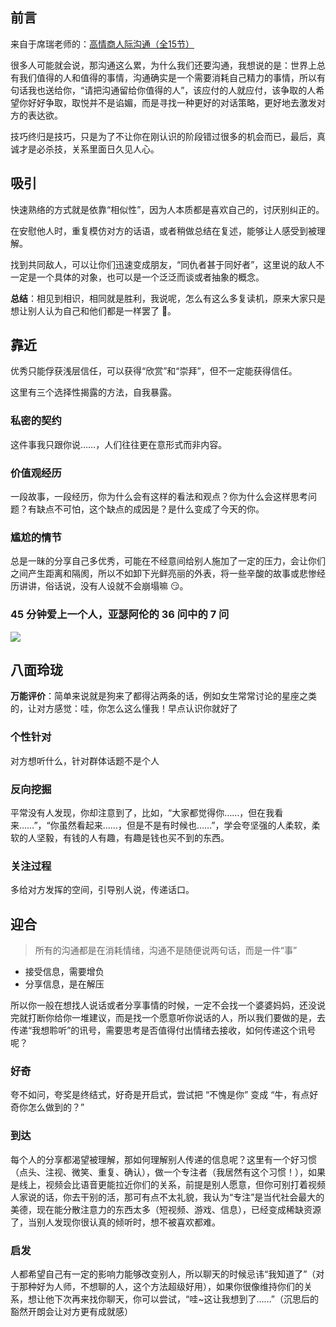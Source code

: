 ## 前言

来自于席瑞老师的：[高情商人际沟通（全15节）](https://www.bilibili.com/video/BV1Lo4y1g7hw/?p=5)

很多人可能就会说，那沟通这么累，为什么我们还要沟通，我想说的是：世界上总有我们值得的人和值得的事情，沟通确实是一个需要消耗自己精力的事情，所以有句话我也送给你，“请把沟通留给你值得的人”，该应付的人就应付，该争取的人希望你好好争取，取悦并不是谄媚，而是寻找一种更好的对话策略，更好地去激发对方的表达欲。

技巧终归是技巧，只是为了不让你在刚认识的阶段错过很多的机会而已，最后，真诚才是必杀技，关系里面日久见人心。

## 吸引

快速熟络的方式就是依靠“相似性”，因为人本质都是喜欢自己的，讨厌别纠正的。

在安慰他人时，重复模仿对方的话语，或者稍做总结在复述，能够让人感受到被理解。

找到共同敌人，可以让你们迅速变成朋友，“同仇者甚于同好者”，这里说的敌人不一定是一个具体的对象，也可以是一个泛泛而谈或者抽象的概念。

**总结**：相见到相识，相同就是胜利，我说呢，怎么有这么多复读机，原来大家只是想让别人认为自己和他们都是一样罢了 🤡。

## 靠近

优秀只能俘获浅层信任，可以获得“欣赏”和“崇拜”，但不一定能获得信任。

这里有三个选择性揭露的方法，自我暴露。

### 私密的契约

这件事我只跟你说……，人们往往更在意形式而非内容。

### 价值观经历

一段故事，一段经历，你为什么会有这样的看法和观点？你为什么会这样思考问题？有缺点不可怕，这个缺点的成因是？是什么变成了今天的你。

### 尴尬的情节

总是一昧的分享自己多优秀，可能在不经意间给别人施加了一定的压力，会让你们之间产生距离和隔阂，所以不如卸下光鲜亮丽的外表，将一些辛酸的故事或悲惨经历讲讲，俗话说，没有人设就不会崩塌嘛 😏。

### 45 分钟爱上一个人，亚瑟阿伦的 36 问中的 7 问

![](https://cdn.jsdelivr.net/gh/fengstats/blogcdn@main/2023/20230921184700.png)

## 八面玲珑

**万能评价**：简单来说就是狗来了都得沾两条的话，例如女生常常讨论的星座之类的，让对方感觉：哇，你怎么这么懂我！早点认识你就好了

### 个性针对

对方想听什么，针对群体话题不是个人

### 反向挖掘

平常没有人发现，你却注意到了，比如，“大家都觉得你……，但在我看来……”，“你虽然看起来……，但是不是有时候也……”，学会夸坚强的人柔软，柔软的人坚毅，有钱的人有趣，有趣是钱也买不到的东西。

### 关注过程

多给对方发挥的空间，引导别人说，传递话口。

## 迎合

> 所有的沟通都是在消耗情绪，沟通不是随便说两句话，而是一件“事”

- 接受信息，需要增负
- 分享信息，是在解压

所以你一般在想找人说话或者分享事情的时候，一定不会找一个婆婆妈妈，还没说完就打断你给你一堆建议，而是找一个愿意听你说话的人，所以我们要做的是，去传递“我想聆听”的讯号，需要思考是否值得付出情绪去接收，如何传递这个讯号呢？

### 好奇

夸不如问，夸奖是终结式，好奇是开启式，尝试把 “不愧是你” 变成 “牛，有点好奇你怎么做到的？”

### 到达

每个人的分享都渴望被理解，那如何理解别人传递的信息呢？这里有一个好习惯（点头、注视、微笑、重复、确认），做一个专注者（我居然有这个习惯！），如果是线上，视频会比语音更能拉近你们的关系，前提是别人愿意，但你可别打着视频人家说的话，你去干别的活，那可有点不太礼貌，我认为“专注”是当代社会最大的美德，现在能分散注意力的东西太多（短视频、游戏、信息），已经变成稀缺资源了，当别人发现你很认真的倾听时，想不被喜欢都难。

### 启发

人都希望自己有一定的影响力能够改变别人，所以聊天的时候忌讳“我知道了”（对于那种好为人师，不想聊的人，这个方法超级好用），如果你很像维持你们的关系，想让他下次再来找你聊天，你可以尝试，“哇~这让我想到了……”（沉思后的豁然开朗会让对方更有成就感）

